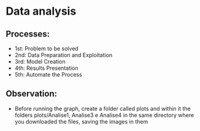 # Data analysis

## Processes:

* 1st: Problem to be solved
* 2nd: Data Preparation and Exploitation
* 3rd: Model Creation
* 4th: Results Presentation
* 5th: Automate the Process

## Observation:

* Before running the graph, create a folder called plots and within it the folders plots/Analise1, Analise3 e Analise4 in the same directory where you downloaded the files, saving the images in them

